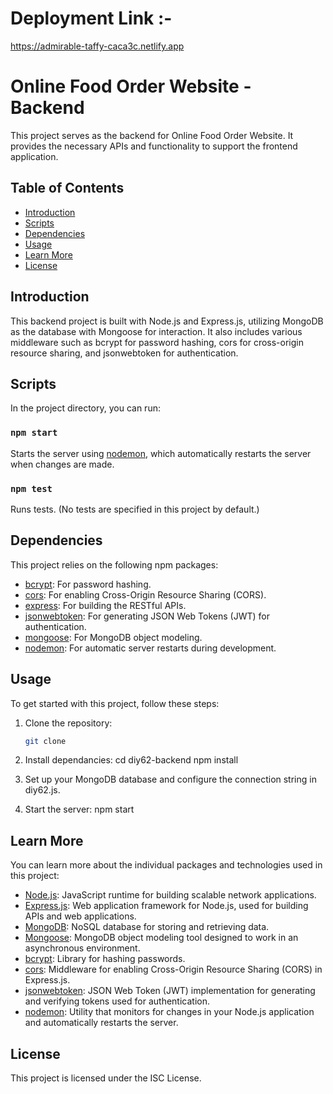# Deployment Link :-

https://admirable-taffy-caca3c.netlify.app

# Online Food Order Website - Backend

This project serves as the backend for Online Food Order Website. It provides the necessary APIs and functionality to support the frontend application.

## Table of Contents
- [Introduction](#introduction)
- [Scripts](#scripts)
- [Dependencies](#dependencies)
- [Usage](#usage)
- [Learn More](#learn-more)
- [License](#license)

## Introduction

This backend project is built with Node.js and Express.js, utilizing MongoDB as the database with Mongoose for interaction. It also includes various middleware such as bcrypt for password hashing, cors for cross-origin resource sharing, and jsonwebtoken for authentication.

## Scripts

In the project directory, you can run:

### `npm start`

Starts the server using [nodemon](https://www.npmjs.com/package/nodemon), which automatically restarts the server when changes are made.

### `npm test`

Runs tests. (No tests are specified in this project by default.)

## Dependencies

This project relies on the following npm packages:

- [bcrypt](https://www.npmjs.com/package/bcrypt): For password hashing.
- [cors](https://www.npmjs.com/package/cors): For enabling Cross-Origin Resource Sharing (CORS).
- [express](https://www.npmjs.com/package/express): For building the RESTful APIs.
- [jsonwebtoken](https://www.npmjs.com/package/jsonwebtoken): For generating JSON Web Tokens (JWT) for authentication.
- [mongoose](https://www.npmjs.com/package/mongoose): For MongoDB object modeling.
- [nodemon](https://www.npmjs.com/package/nodemon): For automatic server restarts during development.

## Usage

To get started with this project, follow these steps:

1. Clone the repository:

   ```bash
   git clone
2. Install dependancies:
   cd diy62-backend
   npm install
3. Set up your MongoDB database and configure the connection string in diy62.js.
4. Start the server: npm start
   
## Learn More

You can learn more about the individual packages and technologies used in this project:

- [Node.js](https://nodejs.org/en/docs/): JavaScript runtime for building scalable network applications.
- [Express.js](https://expressjs.com/): Web application framework for Node.js, used for building APIs and web applications.
- [MongoDB](https://docs.mongodb.com/): NoSQL database for storing and retrieving data.
- [Mongoose](https://mongoosejs.com/): MongoDB object modeling tool designed to work in an asynchronous environment.
- [bcrypt](https://www.npmjs.com/package/bcrypt): Library for hashing passwords.
- [cors](https://www.npmjs.com/package/cors): Middleware for enabling Cross-Origin Resource Sharing (CORS) in Express.js.
- [jsonwebtoken](https://www.npmjs.com/package/jsonwebtoken): JSON Web Token (JWT) implementation for generating and verifying tokens used for authentication.
- [nodemon](https://www.npmjs.com/package/nodemon): Utility that monitors for changes in your Node.js application and automatically restarts the server.

## License
This project is licensed under the ISC License.
 




